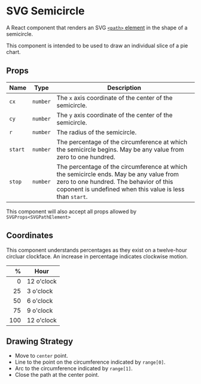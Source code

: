 # SVG Semicircle

A React component that renders an SVG [`<path>` element](https://developer.mozilla.org/en-US/docs/Web/SVG/Tutorial/Paths) in the shape of a semicircle.

This component is intended to be used to draw an individual slice of a pie chart.

## Props

Name     | Type     | Description
-------- | -------- | ------------
`cx`     | `number` | The `x` axis coordinate of the center of the semicircle.
`cy`     | `number` | The `y` axis coordinate of the center of the semicircle.
`r`      | `number` | The radius of the semicircle.
`start`  | `number` | The percentage of the circumference at which the semicircle begins. May be any value from zero to one hundred.
`stop`   | `number` | The percentage of the circumference at which the semicircle ends. May be any value from zero to one hundred. The behavior of this coponent is undefined when this value is less than `start`.

This component will also accept all props allowed by `SVGProps<SVGPathElement>`

## Coordinates

This component understands percentages as they exist on a twelve-hour circluar clockface. An increase in percentage indicates clockwise motion.

 %  | Hour
--: | -----
  0 | 12 o'clock
 25 |  3 o'clock
 50 |  6 o'clock
 75 |  9 o'clock
100 | 12 o'clock

## Drawing Strategy

- Move to `center` point.
- Line to the point on the circumference indicated by `range[0]`.
- Arc to the circumference indicated by `range[1]`.
- Close the path at the center point.
